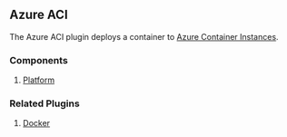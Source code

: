 ## Azure ACI

The Azure ACI plugin deploys a container to [Azure Container Instances](https://azure.microsoft.com/en-us/products/container-instances#layout-container-uid0a01).

### Components

1. [Platform](/waypoint/integrations/hashicorp/azure-container-instance/latest/components/platform)

### Related Plugins

1. [Docker](/waypoint/integrations/hashicorp/docker)
